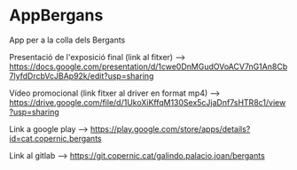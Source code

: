 # AppBergans
App per a la colla dels Bergants

Presentació de l'exposició final (link al fitxer) --> https://docs.google.com/presentation/d/1cwe0DnMGudOVoACV7nG1An8Cb7lyfdDrcbVcJBAp92k/edit?usp=sharing

Vídeo promocional (link fitxer al driver en format mp4) --> https://drive.google.com/file/d/1UkoXiKffqM130Sex5cJjaDnf7sHTR8c1/view?usp=sharing

Link a google play --> https://play.google.com/store/apps/details?id=cat.copernic.bergants

Link al gitlab --> https://git.copernic.cat/galindo.palacio.joan/bergants

